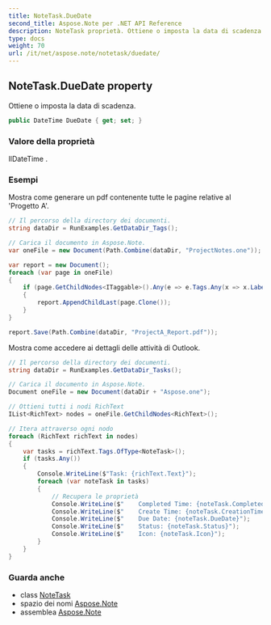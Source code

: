 ```yaml
---
title: NoteTask.DueDate
second_title: Aspose.Note per .NET API Reference
description: NoteTask proprietà. Ottiene o imposta la data di scadenza.
type: docs
weight: 70
url: /it/net/aspose.note/notetask/duedate/
---
```

## NoteTask.DueDate property

Ottiene o imposta la data di scadenza.

```csharp
public DateTime DueDate { get; set; }
```

### Valore della proprietà

IlDateTime .

### Esempi

Mostra come generare un pdf contenente tutte le pagine relative al 'Progetto A'.

```csharp
// Il percorso della directory dei documenti.
string dataDir = RunExamples.GetDataDir_Tags();

// Carica il documento in Aspose.Note.
var oneFile = new Document(Path.Combine(dataDir, "ProjectNotes.one"));

var report = new Document();
foreach (var page in oneFile)
{
    if (page.GetChildNodes<ITaggable>().Any(e => e.Tags.Any(x => x.Label.Contains("Project A"))))
    {
        report.AppendChildLast(page.Clone());
    }
}

report.Save(Path.Combine(dataDir, "ProjectA_Report.pdf"));
```

Mostra come accedere ai dettagli delle attività di Outlook.

```csharp
// Il percorso della directory dei documenti.
string dataDir = RunExamples.GetDataDir_Tasks();

// Carica il documento in Aspose.Note.
Document oneFile = new Document(dataDir + "Aspose.one");

// Ottieni tutti i nodi RichText
IList<RichText> nodes = oneFile.GetChildNodes<RichText>();

// Itera attraverso ogni nodo
foreach (RichText richText in nodes)
{
    var tasks = richText.Tags.OfType<NoteTask>();
    if (tasks.Any())
    {
        Console.WriteLine($"Task: {richText.Text}");
        foreach (var noteTask in tasks)
        {
            // Recupera le proprietà
            Console.WriteLine($"    Completed Time: {noteTask.CompletedTime}");
            Console.WriteLine($"    Create Time: {noteTask.CreationTime}");
            Console.WriteLine($"    Due Date: {noteTask.DueDate}");
            Console.WriteLine($"    Status: {noteTask.Status}");
            Console.WriteLine($"    Icon: {noteTask.Icon}");
        }
    }
}
```

### Guarda anche

* class [NoteTask](../)
* spazio dei nomi [Aspose.Note](../../notetask/)
* assemblea [Aspose.Note](../../../)


